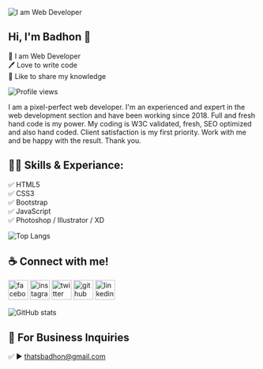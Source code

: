 ![I am Web Developer](https://scontent.fdac116-1.fna.fbcdn.net/v/t1.6435-9/p403x403/245405591_107928371670392_3618650866207690496_n.png?_nc_cat=103&ccb=1-5&_nc_sid=e3f864&_nc_ohc=hZZvXXRC_N0AX-HWlQR&_nc_ht=scontent.fdac116-1.fna&oh=0cd8d98b7ff659a993558703ff963347&oe=619DBFE1)
## Hi, I'm Badhon 👋
<p>
👑 I am Web Developer <br> 
🖊️ Love to write code <br> 
🎤 Like to share my knowledge </p> 

![Profile views](https://gpvc.arturio.dev/thatsbadhon) 

I am a pixel-perfect web developer. I'm an experienced and expert in the web development section and have been working since 2018. Full and fresh hand code is my power. My coding is W3C validated, fresh, SEO optimized and also hand coded. Client satisfaction is my first priority. Work with me and be happy with the result. Thank you. 

## 👨‍💻 Skills & Experiance: 
✅ HTML5 <br>
✅ CSS3 <br>
✅ Bootstrap <br>
✅ JavaScript <br>
✅ Photoshop / Illustrator / XD <br>

![Top Langs](https://github-readme-stats.vercel.app/api/top-langs/?username=thatsbadhon&layout=compact)

## ☕ Connect with me!
[<img src='https://camo.githubusercontent.com/2d1ffa69dd491ebeca01b2098cf8233dd09950ff5895abccd5b455ca442abc59/68747470733a2f2f696d672e736869656c64732e696f2f62616467652f46616365626f6f6b2d3138373746323f7374796c653d666f722d7468652d6261646765266c6f676f3d66616365626f6f6b266c6f676f436f6c6f723d7768697465' alt='facebook' height='40'>](https://www.facebook.com/thatsbadhon)  [<img src='https://camo.githubusercontent.com/b3d4671768bd0f9b6c8f410a25a96e0c5a4d135208d8910461e986f97e7985ab/68747470733a2f2f696d672e736869656c64732e696f2f62616467652f496e7374616772616d2d4534343035463f7374796c653d666f722d7468652d6261646765266c6f676f3d696e7374616772616d266c6f676f436f6c6f723d7768697465' alt='instagram' height='40'>](https://www.instagram.com/thatsbadhon)  [<img src='https://camo.githubusercontent.com/5d03c86f6a75f7cbe80d135d9162fbf6dc46a31253cf30a8e9bb8279b4d574d3/68747470733a2f2f696d672e736869656c64732e696f2f62616467652f547769747465722d3144413146323f7374796c653d666f722d7468652d6261646765266c6f676f3d74776974746572266c6f676f436f6c6f723d7768697465' alt='twitter' height='40'>](https://twitter.com/thatsbadhon)  [<img src='https://camo.githubusercontent.com/bd2bd127c104ba5c98bb12c70801b075aee1f040009089510f69554300e7ff41/68747470733a2f2f696d672e736869656c64732e696f2f62616467652f4769742d4630353033323f7374796c653d666f722d7468652d6261646765266c6f676f3d676974266c6f676f436f6c6f723d7768697465' alt='github' height='40'>](https://github.com/thatsbadhon)  [<img src='https://camo.githubusercontent.com/a80d00f23720d0bc9f55481cfcd77ab79e141606829cf16ec43f8cacc7741e46/68747470733a2f2f696d672e736869656c64732e696f2f62616467652f4c696e6b6564496e2d3030373742353f7374796c653d666f722d7468652d6261646765266c6f676f3d6c696e6b6564696e266c6f676f436f6c6f723d7768697465' alt='linkedin' height='40'>](https://www.linkedin.com/in/thatsbadhon)  


![GitHub stats](https://github-readme-stats.vercel.app/api?username=thatsbadhon&show_icons=true) 

## 📧 For Business Inquiries 
✅  ► thatsbadhon@gmail.com
